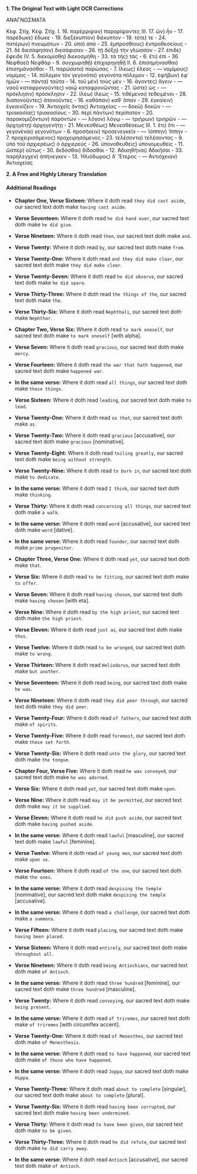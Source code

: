 **1. The Original Text with Light OCR Corrections**

ΑΝΑΓΝΩΣΜΑΤΑ

Κεφ. Στίχ.                     Κεφ. Στίχ.
Ι. 16. παρέρριψαν) παραρίψαντες   III. 17. ὢν) ἦν
    - 17. παρέδωκε) ἔδωκε             - 19. διεξέκυπτον) διέκυπτον
    - 19. τότε) τε                     - 24. πατέρων) πνευμάτων
    - 20. ὑπὸ) ἀπὸ                       - 25. ἐμπροσθίους) ἐνπροθεσείους
    - 21. δὲ διεσάφησαν) διεσάφισαν     - 26. τῇ δόξῃ) τὴν γλώσσαν
    - 27. ἐπιδε) ἔφειδε                IV. 5. διεκομίσθη) διεκοσμήθη
    - 33. τὰ τῆς) τὰς                  - 6. ἔτι) ἐπὶ
    - 36. Νεφθαεί) Νεφθὰρ             - 9. συγχωρηθῇ) ἐπιχορηγηθῇ
II. 6. ἐπισημήνασθαι) ἐπισημάνασθαι - 11. παρώσατο) παρώσας
    - 7. ἵλεως) ἔλεος                  - — νομίμους) νομίμας
    - 14. πόλεμον τὸν γεγονότα) γεγονότα πόλεμον - 12. ἐφήβων) ἐφ᾽ ἡμῶν
    - — πάντα) ταῦτα                  - 14. τοῦ μὲν) τοὺς μὲν
    - 16. ἄγοντες) ἄγειν               - — ναοῦ καταφρονοῦντες) ναιῷ καταφρονῶντας
    - 21. ὥστε) ὡς                     - — πρόκλησιν) πρόσκλησιν
    - 22. ἵλεω) ἵλεως                  - 15. τιθέμενοι) τεθειμένοι
    - 28. διαπονοῦντες) ἀτονοῦντες     - 16. καθάπαν) καθ᾽ ἅπαν
    - 29. ἐγκαίειν) ἐγκαινίζειν           - 19. Ἀντιοχεῖς ὄντας) Ἀντιοχείας
    - — δοκῶ) δοκῶν                   - — τριακοσίας) τριακοσίους
    - 30. περὶ πάντων) περίπατον       - 20. παρακομιζόντων) παρόντων
    - — λόγον) λόγῳ                      - — τριήρων) τριηρῶν
    - — ἀρχηγέτῃ) ἀρχηγενήτῃ          - 21. Μενεσθέως) Μενεσθέσεως
III. 1. ἔτι) ὅτι                   - — γεγονέναι) γεγονότων
    - 6. προσήκειν) προσενεγκεῖν       - — Ἰόππην) Ἱππην
    - 7. προχειρισάμενος) προχειρησάμενος - 23. τελέσοντα) τελέσοντας
    - 9. ὑπὸ τοῦ ἀρχιερέως) ὁ ἀρχιερεὺς - 26. ὑπονοθευθεὶς) ὑπονομευθεὶς
    - 11. ὥσπερ) οὕτως                 - 30. δεδόσθαι) δίδοσθαι
    - 12. Ἀδικηθῆναι) Ἀδικῆσαι         - 33. παρήλεγχεν) ἀπήνεγκεν
    - 13. Ἡλιόδωρος) δ᾽ Ἕτερος         - — Ἀντιόχειαν) Ἀντιοχείας

**2. A Free and Highly Literary Translation**

#### **Additional Readings**

*   **Chapter One, Verse Sixteen:** Where it doth read `they did cast aside`, our sacred text doth make `having cast aside`.
*   **Verse Seventeen:** Where it doth read `he did hand over`, our sacred text doth make `he did give`.
*   **Verse Nineteen:** Where it doth read `then`, our sacred text doth make `and`.
*   **Verse Twenty:** Where it doth read `by`, our sacred text doth make `from`.
*   **Verse Twenty-One:** Where it doth read `and they did make clear`, our sacred text doth make `they did make clear`.
*   **Verse Twenty-Seven:** Where it doth read `he did observe`, our sacred text doth make `he did spare`.
*   **Verse Thirty-Three:** Where it doth read `the things of the`, our sacred text doth make `the`.
*   **Verse Thirty-Six:** Where it doth read `Nephthali`, our sacred text doth make `Nephthar`.

*   **Chapter Two, Verse Six:** Where it doth read `to mark oneself`, our sacred text doth make `to mark oneself` [with alpha].
*   **Verse Seven:** Where it doth read `gracious`, our sacred text doth make `mercy`.
*   **Verse Fourteen:** Where it doth read `the war that hath happened`, our sacred text doth make `happened war`.
*   **In the same verse:** Where it doth read `all things`, our sacred text doth make `these things`.
*   **Verse Sixteen:** Where it doth read `leading`, our sacred text doth make `to lead`.
*   **Verse Twenty-One:** Where it doth read `so that`, our sacred text doth make `as`.
*   **Verse Twenty-Two:** Where it doth read `gracious` [accusative], our sacred text doth make `gracious` [nominative].
*   **Verse Twenty-Eight:** Where it doth read `toiling greatly`, our sacred text doth make `being without strength`.
*   **Verse Twenty-Nine:** Where it doth read `to burn in`, our sacred text doth make `to dedicate`.
*   **In the same verse:** Where it doth read `I think`, our sacred text doth make `thinking`.
*   **Verse Thirty:** Where it doth read `concerning all things`, our sacred text doth make `a walk`.
*   **In the same verse:** Where it doth read `word` [accusative], our sacred text doth make `word` [dative].
*   **In the same verse:** Where it doth read `founder`, our sacred text doth make `prime progenitor`.

*   **Chapter Three, Verse One:** Where it doth read `yet`, our sacred text doth make `that`.
*   **Verse Six:** Where it doth read `to be fitting`, our sacred text doth make `to offer`.
*   **Verse Seven:** Where it doth read `having chosen`, our sacred text doth make `having chosen` [with eta].
*   **Verse Nine:** Where it doth read `by the high priest`, our sacred text doth make `the high priest`.
   *   **Verse Eleven:** Where it doth read `just as`, our sacred text doth make `thus`.
   *   **Verse Twelve:** Where it doth read `to be wronged`, our sacred text doth make `to wrong`.
   *   **Verse Thirteen:** Where it doth read `Heliodorus`, our sacred text doth make `but another`.
*   **Verse Seventeen:** Where it doth read `being`, our sacred text doth make `he was`.
*   **Verse Nineteen:** Where it doth read `they did peer through`, our sacred text doth make `they did peer`.
*   **Verse Twenty-Four:** Where it doth read `of fathers`, our sacred text doth make `of spirits`.
*   **Verse Twenty-Five:** Where it doth read `foremost`, our sacred text doth make `those set forth`.
*   **Verse Twenty-Six:** Where it doth read `unto the glory`, our sacred text doth make `the tongue`.

*   **Chapter Four, Verse Five:** Where it doth read `he was conveyed`, our sacred text doth make `he was adorned`.
*   **Verse Six:** Where it doth read `yet`, our sacred text doth make `upon`.
*   **Verse Nine:** Where it doth read `may it be permitted`, our sacred text doth make `may it be supplied`.
*   **Verse Eleven:** Where it doth read `he did push aside`, our sacred text doth make `having pushed aside`.
*   **In the same verse:** Where it doth read `lawful` [masculine], our sacred text doth make `lawful` [feminine].
*   **Verse Twelve:** Where it doth read `of young men`, our sacred text doth make `upon us`.
*   **Verse Fourteen:** Where it doth read `of the one`, our sacred text doth make `the ones`.
*   **In the same verse:** Where it doth read `despising the temple` [nominative], our sacred text doth make `despising the temple` [accusative].
*   **In the same verse:** Where it doth read `a challenge`, our sacred text doth make `a summons`.
*   **Verse Fifteen:** Where it doth read `placing`, our sacred text doth make `having been placed`.
*   **Verse Sixteen:** Where it doth read `entirely`, our sacred text doth make `throughout all`.
*   **Verse Nineteen:** Where it doth read `being Antiochians`, our sacred text doth make `of Antioch`.
*   **In the same verse:** Where it doth read `three hundred` [feminine], our sacred text doth make `three hundred` [masculine].
*   **Verse Twenty:** Where it doth read `conveying`, our sacred text doth make `being present`.
*   **In the same verse:** Where it doth read `of triremes`, our sacred text doth make `of triremes` [with circumflex accent].
*   **Verse Twenty-One:** Where it doth read `of Menesthes`, our sacred text doth make `of Menesthesis`.
*   **In the same verse:** Where it doth read `to have happened`, our sacred text doth make `of those who have happened`.
*   **In the same verse:** Where it doth read `Joppa`, our sacred text doth make `Hippa`.
*   **Verse Twenty-Three:** Where it doth read `about to complete` [singular], our sacred text doth make `about to complete` [plural].
*   **Verse Twenty-Six:** Where it doth read `having been corrupted`, our sacred text doth make `having been undermined`.
*   **Verse Thirty:** Where it doth read `to have been given`, our sacred text doth make `to be given`.
*   **Verse Thirty-Three:** Where it doth read `he did refute`, our sacred text doth make `he did carry away`.
*   **In the same verse:** Where it doth read `Antioch` [accusative], our sacred text doth make `of Antioch`.